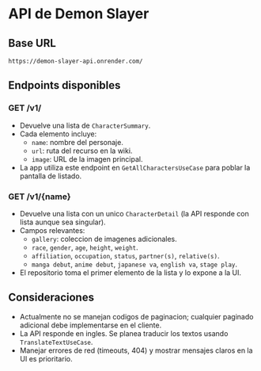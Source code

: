 # API de Demon Slayer

## Base URL
```
https://demon-slayer-api.onrender.com/
```

## Endpoints disponibles

### GET /v1/
- Devuelve una lista de `CharacterSummary`.
- Cada elemento incluye:
  - `name`: nombre del personaje.
  - `url`: ruta del recurso en la wiki.
  - `image`: URL de la imagen principal.
- La app utiliza este endpoint en `GetAllCharactersUseCase` para poblar la pantalla de listado.

### GET /v1/{name}
- Devuelve una lista con un unico `CharacterDetail` (la API responde con lista aunque sea singular).
- Campos relevantes:
  - `gallery`: coleccion de imagenes adicionales.
  - `race`, `gender`, `age`, `height`, `weight`.
  - `affiliation`, `occupation`, `status`, `partner(s)`, `relative(s)`.
  - `manga debut`, `anime debut`, `japanese va`, `english va`, `stage play`.
- El repositorio toma el primer elemento de la lista y lo expone a la UI.

## Consideraciones
- Actualmente no se manejan codigos de paginacion; cualquier paginado adicional debe implementarse en el cliente.
- La API responde en ingles. Se planea traducir los textos usando `TranslateTextUseCase`.
- Manejar errores de red (timeouts, 404) y mostrar mensajes claros en la UI es prioritario.
